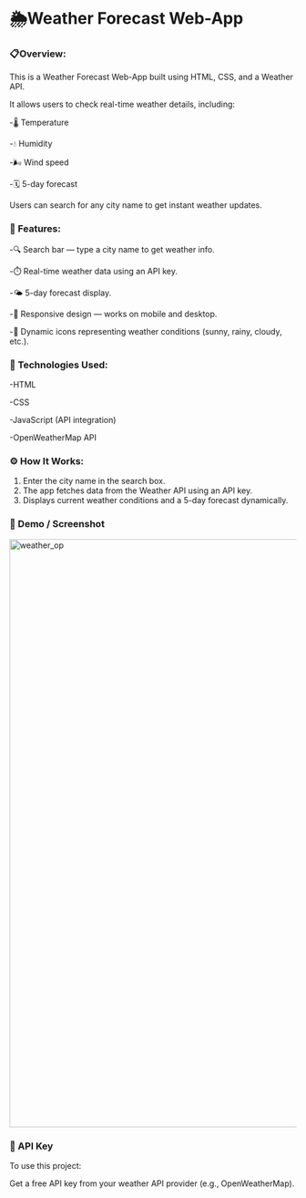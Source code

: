 **<h1>🌦️Weather Forecast Web-App</h1>**


**<h3>📋Overview:</h3>**

This is a Weather Forecast Web-App built using HTML, CSS, and a Weather API.

It allows users to check real-time weather details, including:

-🌡️ Temperature

-💧 Humidity

-🌬️ Wind speed

-🗓️ 5-day forecast

Users can search for any city name to get instant weather updates.


**<h3>🚀 Features: </h3>**

-🔍 Search bar — type a city name to get weather info.

-⏱️ Real-time weather data using an API key.

-🌤️ 5-day forecast display.

-📱 Responsive design — works on mobile and desktop.

-🧭 Dynamic icons representing weather conditions (sunny, rainy, cloudy, etc.).


**<h3>🧠 Technologies Used: </h3>**

-HTML

-CSS

-JavaScript (API integration)

-OpenWeatherMap API


**<h3>⚙️ How It Works: </h3>**

1. Enter the city name in the search box.
2. The app fetches data from the Weather API using an API key.
3. Displays current weather conditions and a 5-day forecast dynamically.
   
**<h3>📸 Demo / Screenshot </h3>**
<img width="1896" height="1032" alt="weather_op" src="https://github.com/user-attachments/assets/66bc3f9f-807d-4113-b5c5-4746009450bd" />


**<h3>🔑 API Key  </h3>**

To use this project:

Get a free API key from your weather API provider (e.g., OpenWeatherMap).
